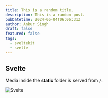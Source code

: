 ```yaml
---
title: This is a random title.
description: This is a random post.
pubDatetime: 2024-06-04T06:06:31Z
author: Ankur Singh
draft: false
featured: false
tags:
  - sveltekit
  - svelte
---
```


## Svelte

Media inside the **static** folder is served from `/`.

![Svelte](/favicon.png)
